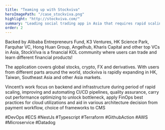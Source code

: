 ```yaml
---
title: "Teaming up with Stockviva"
heroImagePath: "/case_stockviva.png"
highlight: "http://stockviva.com/"
summary: "Leading social trading app in Asia that requires rapid scaling."
order: 2
---
```


Backed by Alibaba Entrepreneurs Fund, K3 Ventures, HK Science Park, Farquhar VC, Hong Huan Group, Angelhub, Kharis Capital and other top VCs in Asia, StockViva is a financial KOL community where users can trade and learn different financial products!

The application covers global stocks, crypto, FX and derivatives. With users from different parts around the world, stockviva is rapidly expanding in HK, Taiwan, Southeast Asia and other Asia markets.

Vincent’s work focus on backend and infrastructure during period of rapid scaling, improving and automating CI/CD pipelines, quality assurance, carry out performance optimizing to unlock bottleneck, apply FinOps best practices for cloud utilizations and aid in various architecture decision from payment workflow, choice of frameworks to CMS 

#DevOps #ECS #NestJs #Typescript #Terraform #GithubAction #AWS #Microservice #Datadog


